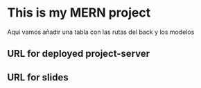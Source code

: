 # This is my MERN project

Aqui vamos añadir una tabla con las rutas del back y los modelos

## URL for deployed project-server

## URL for slides